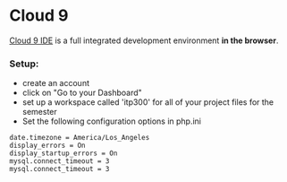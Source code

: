 Cloud 9
=======

[Cloud 9 IDE](https://c9.io/) is a full integrated development environment __in the browser__.

### Setup:

* create an account
* click on "Go to your Dashboard"
* set up a workspace called 'itp300' for all of your project files for the semester
* Set the following configuration options in php.ini

```
date.timezone = America/Los_Angeles
display_errors = On
display_startup_errors = On
mysql.connect_timeout = 3
mysql.connect_timeout = 3
```